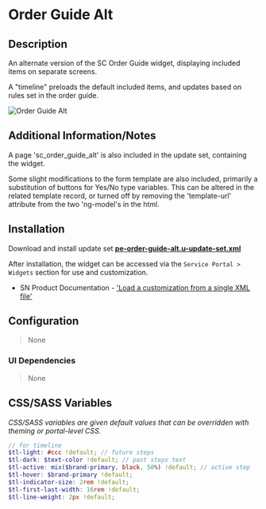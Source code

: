 # Order Guide Alt

## Description

An alternate version of the SC Order Guide widget, displaying included items on separate screens.

A "timeline" preloads the default included items, and updates based on rules set in the order guide.

![Order Guide Alt](https://raw.githubusercontent.com/platform-experience/serviceportal-widget-library/master/src/pe-order-guide-alt/images/pe-order-guide-alt.png)

## Additional Information/Notes

A page 'sc_order_guide_alt' is also included in the update set, containing the widget.

Some slight modifications to the form template are also included, primarily a substitution of buttons for Yes/No type variables. This can be altered in the related template record, or turned off by removing the 'template-url' attribute from the two 'ng-model's in the html.

## Installation

Download and install update set **[pe-order-guide-alt.u-update-set.xml](https://github.com/platform-experience/serviceportal-widget-library/blob/master/src/pe-order-guide-alt/pe-order-guide-alt.u-update-set.xml)**

After installation, the widget can be accessed via the `Service Portal > Widgets` section for use and customization.

* SN Product Documentation - ['Load a customization from a single XML file'](https://docs.servicenow.com/bundle/madrid-application-development/page/build/system-update-sets/task/t_SaveAnUpdateSetAsAnXMLFile.html)

## Configuration

> None

### UI Dependencies

> None

## CSS/SASS Variables

_CSS/SASS variables are given default values that can be overridden with theming or portal-level CSS._

```scss
// for timeline
$tl-light: #ccc !default; // future steps
$tl-dark: $text-color !default; // past steps text
$tl-active: mix($brand-primary, black, 50%) !default; // active step
$tl-hover: $brand-primary !default;
$tl-indicator-size: 2rem !default;
$tl-first-last-width: 16rem !default;
$tl-line-weight: 2px !default;
```